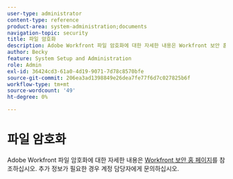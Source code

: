 ```yaml
---
user-type: administrator
content-type: reference
product-area: system-administration;documents
navigation-topic: security
title: 파일 암호화
description: Adobe Workfront 파일 암호화에 대한 자세한 내용은 Workfront 보안 홈 페이지를 참조하십시오. 추가 정보가 필요한 경우 계정 담당자에게 문의하십시오.
author: Becky
feature: System Setup and Administration
role: Admin
exl-id: 36424cd3-61a0-4d19-9071-7d78c8570bfe
source-git-commit: 206ea3ad1398849e26dea7fe77f6d7c027825b6f
workflow-type: tm+mt
source-wordcount: '49'
ht-degree: 0%

---
```


# 파일 암호화

Adobe Workfront 파일 암호화에 대한 자세한 내용은 [Workfront 보안 홈 페이지](https://www.workfront.com/workfront-security)를 참조하십시오. 추가 정보가 필요한 경우 계정 담당자에게 문의하십시오.
